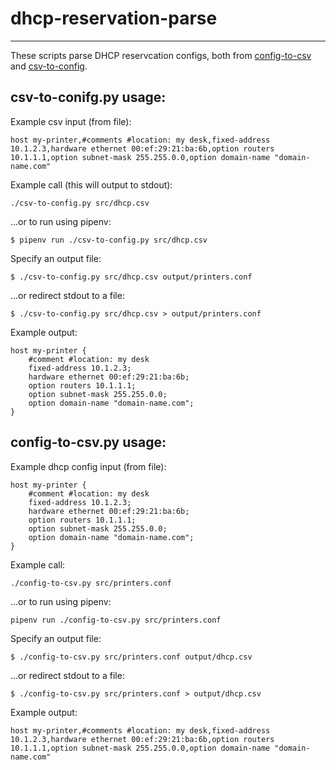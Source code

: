 # dhcp-reservation-parse
---
These scripts parse DHCP reservcation configs, both from [config-to-csv](https://github.com/mclaughlin/dhcp-reservation-parse/blob/master/csv-to-config.py) and [csv-to-config](https://github.com/mclaughlin/dhcp-reservation-parse/blob/master/config-to-csv.py).

csv-to-conifg.py usage:
------------

Example csv input (from file):

    host my-printer,#comments #location: my desk,fixed-address 10.1.2.3,hardware ethernet 00:ef:29:21:ba:6b,option routers 10.1.1.1,option subnet-mask 255.255.0.0,option domain-name "domain-name.com"

Example call (this will output to stdout):

    ./csv-to-config.py src/dhcp.csv

...or to run using pipenv:

    $ pipenv run ./csv-to-config.py src/dhcp.csv

Specify an output file:

    $ ./csv-to-config.py src/dhcp.csv output/printers.conf

...or redirect stdout to a file:

    $ ./csv-to-config.py src/dhcp.csv > output/printers.conf

Example output:

    host my-printer {
        #comment #location: my desk
        fixed-address 10.1.2.3;
        hardware ethernet 00:ef:29:21:ba:6b;
        option routers 10.1.1.1;
        option subnet-mask 255.255.0.0;
        option domain-name "domain-name.com";
    }

config-to-csv.py usage:
------------

Example dhcp config input (from file):

    host my-printer {
        #comment #location: my desk
        fixed-address 10.1.2.3;
        hardware ethernet 00:ef:29:21:ba:6b;
        option routers 10.1.1.1;
        option subnet-mask 255.255.0.0;
        option domain-name "domain-name.com";
    }

Example call:

    ./config-to-csv.py src/printers.conf

...or to run using pipenv:

    pipenv run ./config-to-csv.py src/printers.conf

Specify an output file:

    $ ./config-to-csv.py src/printers.conf output/dhcp.csv

...or redirect stdout to a file:

    $ ./config-to-csv.py src/printers.conf > output/dhcp.csv

Example output:

    host my-printer,#comments #location: my desk,fixed-address 10.1.2.3,hardware ethernet 00:ef:29:21:ba:6b,option routers 10.1.1.1,option subnet-mask 255.255.0.0,option domain-name "domain-name.com"
